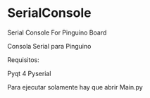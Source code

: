 # SerialConsole
Serial Console For Pinguino Board

Consola Serial para Pinguino

Requisitos:

Pyqt 4
Pyserial

Para ejecutar solamente hay que abrir Main.py